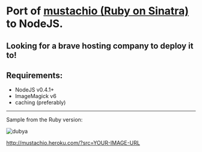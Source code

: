 # Port of [mustachio (Ruby on Sinatra)](https://github.com/afeld/mustachio) to NodeJS.

## Looking for a brave hosting company to deploy it to!

## Requirements:

* NodeJS v0.4.1+
* ImageMagick v6
* caching (preferably)

---

Sample from the Ruby version:

![dubya](http://mustachio.heroku.com/magickly/?mustachify=true&src=http://www.librarising.com/astrology/celebs/images2/QR/queenelizabethii.jpg)

http://mustachio.heroku.com/?src=YOUR-IMAGE-URL
